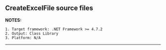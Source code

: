 ## CreateExcelFile source files

**NOTES:**

    1. Target framework: .NET Framework >= 4.7.2
    2. Output: Class Library
    3. Platform: N/A
***
